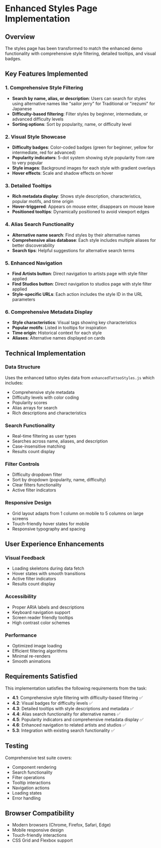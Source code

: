 # Enhanced Styles Page Implementation

## Overview
The styles page has been transformed to match the enhanced demo functionality with comprehensive style filtering, detailed tooltips, and visual badges.

## Key Features Implemented

### 1. Comprehensive Style Filtering
- **Search by name, alias, or description**: Users can search for styles using alternative names like "sailor jerry" for Traditional or "irezumi" for Japanese
- **Difficulty-based filtering**: Filter styles by beginner, intermediate, or advanced difficulty levels
- **Sorting options**: Sort by popularity, name, or difficulty level

### 2. Visual Style Showcase
- **Difficulty badges**: Color-coded badges (green for beginner, yellow for intermediate, red for advanced)
- **Popularity indicators**: 5-dot system showing style popularity from rare to very popular
- **Style images**: Background images for each style with gradient overlays
- **Hover effects**: Scale and shadow effects on hover

### 3. Detailed Tooltips
- **Rich metadata display**: Shows style description, characteristics, popular motifs, and time origin
- **Hover-triggered**: Appears on mouse enter, disappears on mouse leave
- **Positioned tooltips**: Dynamically positioned to avoid viewport edges

### 4. Alias Search Functionality
- **Alternative name search**: Find styles by their alternative names
- **Comprehensive alias database**: Each style includes multiple aliases for better discoverability
- **Search tips**: Helpful suggestions for alternative search terms

### 5. Enhanced Navigation
- **Find Artists button**: Direct navigation to artists page with style filter applied
- **Find Studios button**: Direct navigation to studios page with style filter applied
- **Style-specific URLs**: Each action includes the style ID in the URL parameters

### 6. Comprehensive Metadata Display
- **Style characteristics**: Visual tags showing key characteristics
- **Popular motifs**: Listed in tooltips for inspiration
- **Time origin**: Historical context for each style
- **Aliases**: Alternative names displayed on cards

## Technical Implementation

### Data Structure
Uses the enhanced tattoo styles data from `enhancedTattooStyles.js` which includes:
- Comprehensive style metadata
- Difficulty levels with color coding
- Popularity scores
- Alias arrays for search
- Rich descriptions and characteristics

### Search Functionality
- Real-time filtering as user types
- Searches across name, aliases, and description
- Case-insensitive matching
- Results count display

### Filter Controls
- Difficulty dropdown filter
- Sort by dropdown (popularity, name, difficulty)
- Clear filters functionality
- Active filter indicators

### Responsive Design
- Grid layout adapts from 1 column on mobile to 5 columns on large screens
- Touch-friendly hover states for mobile
- Responsive typography and spacing

## User Experience Enhancements

### Visual Feedback
- Loading skeletons during data fetch
- Hover states with smooth transitions
- Active filter indicators
- Results count display

### Accessibility
- Proper ARIA labels and descriptions
- Keyboard navigation support
- Screen reader friendly tooltips
- High contrast color schemes

### Performance
- Optimized image loading
- Efficient filtering algorithms
- Minimal re-renders
- Smooth animations

## Requirements Satisfied

This implementation satisfies the following requirements from the task:

- **4.1**: Comprehensive style filtering with difficulty-based filtering ✅
- **4.2**: Visual badges for difficulty levels ✅
- **4.3**: Detailed tooltips with style descriptions and metadata ✅
- **4.4**: Alias search functionality for alternative names ✅
- **4.5**: Popularity indicators and comprehensive metadata display ✅
- **4.6**: Enhanced navigation to related artists and studios ✅
- **5.3**: Integration with existing search functionality ✅

## Testing
Comprehensive test suite covers:
- Component rendering
- Search functionality
- Filter operations
- Tooltip interactions
- Navigation actions
- Loading states
- Error handling

## Browser Compatibility
- Modern browsers (Chrome, Firefox, Safari, Edge)
- Mobile responsive design
- Touch-friendly interactions
- CSS Grid and Flexbox support